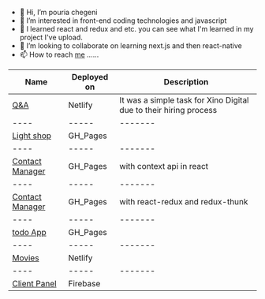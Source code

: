 - 👋 Hi, I’m pouria chegeni
- 👀 I’m interested in front-end coding technologies and javascript
- 🌱 I learned react and redux and etc. you can see what I'm learned in my project I've upload.
- 💞️ I’m looking to collaborate on learning next.js and then react-native
- 📫 How to reach <a href="https://www.linkedin.com/in/pouria-chegeni-aa4863106/">me</a> ......

<!---
TheNerdOne/TheNerdOne is a ✨ special ✨ repository because its `README.md` (this file) appears on your GitHub profile.
You can click the Preview link to take a look at your changes.
--->

|Name|Deployed on|Description|
|----|-----|-------|
|[Q&A](https://xino.netlify.app)|Netlify|It was a simple task for Xino Digital due to their hiring process|
|----|-----|-------|
|[Light shop](https://thenerdone.github.io/toplearn/#/)|GH_Pages||
|----|-----|-------|
|[Contact Manager](https://thenerdone.github.io/contactmanager-context/#/)|GH_Pages|with context api in react|
|----|-----|-------|
|[Contact Manager](https://thenerdone.github.io/contactmanager-redux/#/)|GH_Pages|with react-redux and redux-thunk|
|----|-----|-------|
|[todo App](https://thenerdone.github.io/simpletodo/)|GH_Pages||
|----|-----|-------|
|[Movies](https://p-movielist.netlify.app)|Netlify||
|----|-----|-------|
|[Client Panel](https://p-react-redux-login.web.app/)|Firebase||

